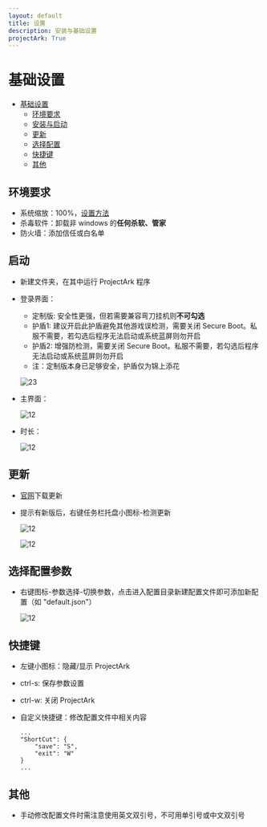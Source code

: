 ```yaml
---
layout: default
title: 设置
description: 安装与基础设置
projectArk: True
---
```


# 基础设置

- [基础设置](#基础设置)
  - [环境要求](#环境要求)
  - [安装与启动](#启动)
  - [更新](#更新)
  - [选择配置](#选择配置)
  - [快捷键](#快捷键)
  - [其他](#其他)

## 环境要求

- 系统缩放：100%，[设置方法](https://jingyan.baidu.com/article/c85b7a642cd5f6413bac95b7.html)
- 杀毒软件：卸载非 windows 的**任何杀软、管家**
- 防火墙：添加信任或白名单

## 启动
- 新建文件夹，在其中运行 ProjectArk 程序
- 登录界面：
  - 定制版: 安全性更强，但若需要兼容弯刀挂机则**不可勾选**
  - 护盾1: 建议开启此护盾避免其他游戏误检测，需要关闭 Secure Boot。私服不需要，若勾选后程序无法启动或系统蓝屏则勿开启
  - 护盾2: 增强防检测，需要关闭 Secure Boot。私服不需要，若勾选后程序无法启动或系统蓝屏则勿开启
  - 注：定制版本身已足够安全，护盾仅为锦上添花
  
  ![23]({{site.cdn}}/resource/ark_login.png)

- 主界面：

  ![12]({{site.cdn}}/resource/main.png)

- 时长：

  ![12]({{site.cdn}}/resource/rpg_time.png)

## 更新
- [官网]({{site.cdn}}/release)下载更新
- 提示有新版后，右键任务栏托盘小图标-检测更新

  ![12]({{site.cdn}}/resource/update_info.png)

  ![12]({{site.cdn}}/resource/update.png)

## 选择配置参数
- 右键图标-参数选择-切换参数，点击进入配置目录新建配置文件即可添加新配置（如 "default.json"）

  ![12]({{site.cdn}}/resource/set.png)

## 快捷键
- 左键小图标：隐藏/显示 ProjectArk
- ctrl-s: 保存参数设置
- ctrl-w: 关闭 ProjectArk
- 自定义快捷键：修改配置文件中相关内容

      ...
      "ShortCut": {
          "save": "S",
          "exit": "W"
      }
      ...

## 其他
- 手动修改配置文件时需注意使用英文双引号，不可用单引号或中文双引号
